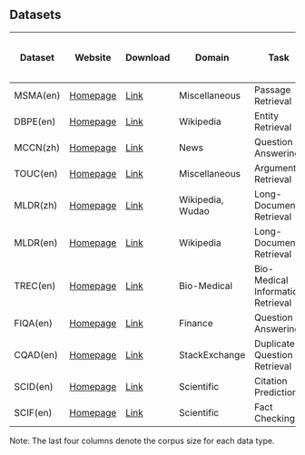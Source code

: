 ## Datasets

| Dataset  | Website                                                                   | Download                                                                                        | Domain           | Task                              | #Corpus   | #Query | Avg. Length of Docs | Full-Text | Sparse | Dense  | Tensor |
| -------- | ------------------------------------------------------------------------- | ----------------------------------------------------------------------------------------------- | ---------------- | --------------------------------- | --------- | ------ | ------------------- | --------- | ------ | ------ | ------ |
| MSMA(en) | [Homepage](https://microsoft.github.io/msmarco/)                          | [Link](https://public.ukp.informatik.tu-darmstadt.de/thakur/BEIR/datasets/msmarco.zip)          | Miscellaneous    | Passage Retrieval                 | 8,841,823 | 43     | 56                  | 2.9GB     | 13GB   | 36GB   | 254GB  |
| DBPE(en) | [Homepage](https://github.com/iai-group/DBpedia-Entity/)                  | [Link](https://public.ukp.informatik.tu-darmstadt.de/thakur/BEIR/datasets/dbpedia-entity.zip)   | Wikipedia        | Entity Retrieval                  | 4,635,922 | 400    | 50                  | 1.4GB     | 6.9GB  | 18.2GB | 58GB   |
| MCCN(zh) | [Homepage](https://huggingface.co/datasets/intfloat/multilingual_cc_news) | [Link](https://huggingface.co/datasets/intfloat/multilingual_cc_news/viewer/zh)                 | News             | Question Answering                | 935,162   | 339    | 1,263               | 2.3GB     | 6.9GB  | 3.8GB  | 148GB  |
| TOUC(en) | [Homepage](https://webis.de/events/touche-20/shared-task-1.html)          | [Link](https://public.ukp.informatik.tu-darmstadt.de/thakur/BEIR/datasets/webis-touche2020.zip) | Miscellaneous    | Argument Retrieval                | 382,545   | 49     | 292                 | 184MB     | 1.6GB  | 1.5GB  | 56GB   |
| MLDR(zh) | [Homepage](https://huggingface.co/datasets/Shitao/MLDR)                   | [Link](https://huggingface.co/datasets/Shitao/MLDR/tree/main/mldr-v1.0-zh)                      | Wikipedia, Wudao | Long-Document Retrieval           | 200,000   | 800    | 4,249               | 3.1GB     | 5.2GB  | 791MB  | 186GB  |
| MLDR(en) | [Homepage](https://huggingface.co/datasets/Shitao/MLDR)                   | [Link](https://huggingface.co/datasets/Shitao/MLDR/tree/main/mldr-v1.0-en)                      | Wikipedia        | Long-Document Retrieval           | 200,000   | 800    | 3,308               | 3.1GB     | 4.4GB  | 791MB  | 94GB   |
| TREC(en) | [Homepage](https://ir.nist.gov/covidSubmit/index.html)                    | [Link](https://public.ukp.informatik.tu-darmstadt.de/thakur/BEIR/datasets/trec-covid.zip)       | Bio-Medical      | Bio-Medical Information Retrieval | 171,332   | 50     | 161                 | 184MB     | 554MB  | 688MB  | 16GB   |
| FIQA(en) | [Homepage](https://sites.google.com/view/fiqa/)                           | [Link](https://public.ukp.informatik.tu-darmstadt.de/thakur/BEIR/datasets/fiqa.zip)             | Finance          | Question Answering                | 57,638    | 648    | 132                 | 43MB      | 137MB  | 232MB  | 4GB    |
| CQAD(en) | [Homepage](http://nlp.cis.unimelb.edu.au/resources/cqadupstack/)          | [Link](https://public.ukp.informatik.tu-darmstadt.de/thakur/BEIR/datasets/cqadupstack.zip)      | StackExchange    | Duplicate-Question Retrieval      | 40,221    | 1,570  | 129                 | 19MB      | 63MB   | 164MB  | 1GB    |
| SCID(en) | [Homepage](https://allenai.org/data/scidocs)                              | [Link](https://public.ukp.informatik.tu-darmstadt.de/thakur/BEIR/datasets/scidocs.zip)          | Scientific       | Citation Prediction               | 25,657    | 1,000  | 176                 | 30MB      | 89MB   | 106MB  | 2.4GB  |
| SCIF(en) | [Homepage](https://github.com/allenai/scifact)                            | [Link](https://public.ukp.informatik.tu-darmstadt.de/thakur/BEIR/datasets/scifact.zip)          | Scientific       | Fact Checking                     | 5,183     | 809    | 214                 | 7.5MB     | 23MB   | 24MB   | 676MB  |

Note: The last four columns denote the corpus size for each data type.